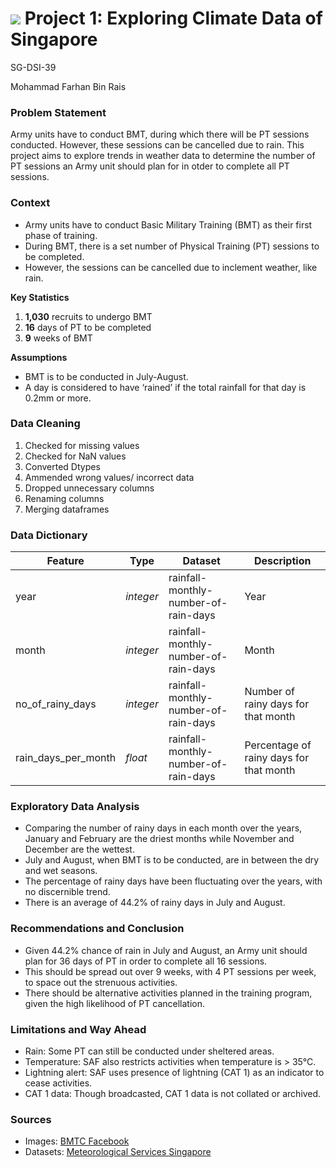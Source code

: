 # ![](https://ga-dash.s3.amazonaws.com/production/assets/logo-9f88ae6c9c3871690e33280fcf557f33.png) Project 1: Exploring Climate Data of Singapore

SG-DSI-39

Mohammad Farhan Bin Rais

### Problem Statement

Army units have to conduct BMT, during which there will be PT sessions conducted. 
However, these sessions can be cancelled due to rain. 
This project aims to explore trends in weather data to determine the number of PT sessions an Army unit should plan for in otder to complete all PT sessions.

### Context

- Army units have to conduct Basic Military Training (BMT) as their first phase of training.
- During BMT, there is a set number of Physical Training (PT) sessions to be completed.
- However, the sessions can be cancelled due to inclement weather, like rain.

**Key Statistics**

1. **1,030** recruits to undergo BMT
2. **16** days of PT to be completed
3. **9** weeks of BMT

**Assumptions**

- BMT is to be conducted in July-August.
- A day is considered to have ‘rained’ if the total rainfall for that day is 0.2mm or more.

### Data Cleaning

1. Checked for missing values
2. Checked for NaN values
3. Converted Dtypes
4. Ammended wrong values/ incorrect data
5. Dropped unnecessary columns
6. Renaming columns
7. Merging dataframes

### Data Dictionary

|Feature|Type|Dataset|Description|
|---|---|---|---|
|year|*integer*|rainfall-monthly-number-of-rain-days|Year|
|month|*integer*|rainfall-monthly-number-of-rain-days|Month|
|no_of_rainy_days|*integer*|rainfall-monthly-number-of-rain-days|Number of rainy days for that month|
|rain_days_per_month|*float*|rainfall-monthly-number-of-rain-days|Percentage of rainy days for that month|

### Exploratory Data Analysis

- Comparing the number of rainy days in each month over the years, January and February are the driest months while November and December are the wettest.
- July and August, when BMT is to be conducted, are in between the dry and wet seasons.
- The percentage of rainy days have been fluctuating over the years, with no discernible trend.
- There is an average of 44.2% of rainy days in July and August.

### Recommendations and Conclusion

- Given 44.2% chance of rain in July and August, an Army unit should plan for 36 days of PT in order to complete all 16 sessions.
- This should be spread out over 9 weeks, with 4 PT sessions per week, to space out the strenuous activities.
- There should be alternative activities planned in the training program, given the high likelihood of PT cancellation.

### Limitations and Way Ahead

- Rain: Some PT can still be conducted under sheltered areas.
- Temperature: SAF also restricts activities when temperature is > 35°C.
- Lightning alert: SAF uses presence of lightning (CAT 1) as an indicator to cease activities.
- CAT 1 data: Though broadcasted, CAT 1 data is not collated or archived.

### Sources

- Images: [BMTC Facebook](https://www.facebook.com/BMTCSAF)
- Datasets: [Meteorological Services Singapore](http://www.weather.gov.sg/climate-historical-daily/)